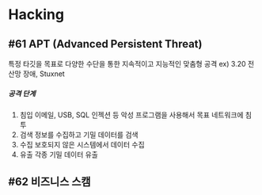 # Hacking
## #61 APT (Advanced Persistent Threat)
특정 타깃을 목표로 다양한 수단을 통한 지속적이고 지능적인 맞춤형 공격
ex) 3.20 전산망 장애, Stuxnet

##### 공격 단계
1. 침입
이메일, USB, SQL 인젝션 등 악성 프로그램을 사용해서 목표 네트워크에 침투
2. 검색
정보를 수집하고 기밀 데이터를 검색
3. 수집
보호되지 않은 시스템에서 데이터 수집
4. 유출
각종 기밀 데이터 유출

## #62 비즈니스 스캠
